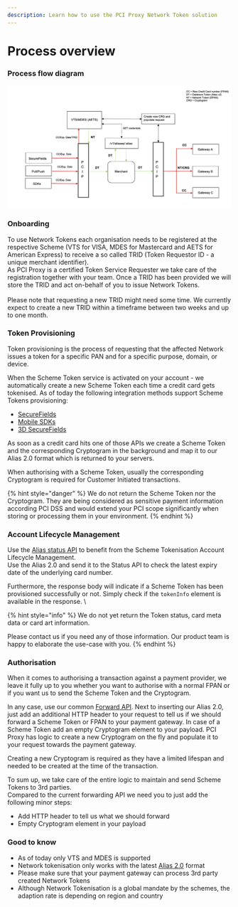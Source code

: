 ```yaml
---
description: Learn how to use the PCI Proxy Network Token solution
---
```


# Process overview

### Process flow diagram

![High level process flow diagram](<../../.gitbook/assets/NT process flow diagram.png>)

### Onboarding

To use Network Tokens each organisation needs to be registered at the respective Scheme (VTS for VISA, MDES for Mastercard and AETS for American Express) to receive a so called TRID (Token Requestor ID - a unique merchant identifier). \
As PCI Proxy is a certified Token Service Requester we take care of the registration together with your team. Once a TRID has been provided we will store the TRID and act on-behalf of you to issue Network Tokens. \
\
Please note that requesting a new TRID might need some time. We currently expect to create a new TRID within a timeframe between two weeks and up to one month.&#x20;

### Token Provisioning

Token provisioning is the process of requesting that the affected Network issues a token for a specific PAN and for a specific purpose, domain, or device.&#x20;

When the Scheme Token service is activated on your account - we automatically create a new Scheme Token each time a credit card gets tokenised. As of today the following integration methods support Scheme Tokens provisioning:&#x20;

* [SecureFields](../../collect/secure-fields-js/)
* [Mobile SDKs](../../collect/mobile-sdks.md)
* [3D SecureFields](../../authenticate/3d-secure-fields-js/)

As soon as a credit card hits one of those APIs we create a Scheme Token and the corresponding Cryptogram in the background and map it to our Alias 2.0 format which is returned to your servers.

When authorising with a Scheme Token, usually the corresponding Cryptogram is required for Customer Initiated transactions.&#x20;

{% hint style="danger" %}
We do not return the Scheme Token nor the Cryptogram. They are being considered as sensitive payment information according PCI DSS and would extend your PCI scope significantly when storing or processing them in your environment.&#x20;
{% endhint %}

### Account Lifecycle Management

Use the [Alias status API](../../store/manage/status.md) to benefit from the Scheme Tokenisation Account Lifecycle Management. \
Use the Alias 2.0 and send it to the Status API to check the latest expiry date of the underlying card number.&#x20;

Furthermore, the response body will indicate if a Scheme Token has been provisioned successfully or not. Simply check if the `tokenInfo` element is available in the response. \


{% hint style="info" %}
We do not yet return the Token status, card meta data or card art information.

Please contact us if you need any of those information. Our product team is happy to elaborate the use-case with you.&#x20;
{% endhint %}

### Authorisation

When it comes to authorising a transaction against a payment provider, we leave it fully up to you whether you want to authorise with a normal FPAN or if you want us to send the Scheme Token and the Cryptogram.&#x20;

In any case, use our common [Forward API](../../use/forward-proxy/). Next to inserting our Alias 2.0, just add an additional HTTP header to your request to tell us if we should forward a Scheme Token or FPAN to your payment gateway. In case of a Scheme Token add an empty Cryptogram element to your payload. PCI Proxy has logic to create a new Cryptogram on the fly and populate it to your request towards the payment gateway.&#x20;

Creating a new Cryptogram is required as they have a limited lifespan and needed to be created at the time of the transaction.&#x20;

To sum up, we take care of the entire logic to maintain and send Scheme Tokens to 3rd parties. \
Compared to the current forwarding API we need you to just add the following minor steps:

* Add HTTP header to tell us what we should forward
* Empty Cryptogram element in your payload

### Good to know

* As of today only VTS and MDES is supported
* Network tokenisation only works with the latest [Alias 2.0](../../resources/token-formats.md#alias-2.0) format
* Please make sure that your payment gateway can process 3rd party created Network Tokens
* Although Network Tokenisation is a global mandate by the schemes, the adaption rate is depending on region and country

###





